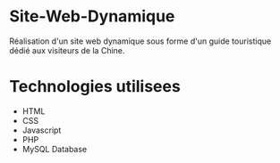 # Site-Web-Dynamique
Réalisation d'un site web dynamique sous forme d'un guide touristique dédié aux visiteurs de la Chine.

# Technologies utilisees
+ HTML
+ CSS
+ Javascript
+ PHP
+ MySQL Database
